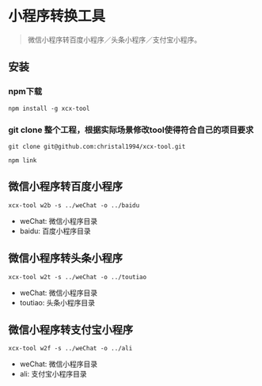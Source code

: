 # 小程序转换工具

>   微信小程序转百度小程序／头条小程序／支付宝小程序。

## 安装
### npm下载
```
npm install -g xcx-tool
```

### git clone 整个工程，根据实际场景修改tool使得符合自己的项目要求
```
git clone git@github.com:christal1994/xcx-tool.git
```

```
npm link
```

## 微信小程序转百度小程序
   ```
   xcx-tool w2b -s ../weChat -o ../baidu
   ```
* weChat: 微信小程序目录
* baidu: 百度小程序目录
   
## 微信小程序转头条小程序
  ```
  xcx-tool w2t -s ../weChat -o ../toutiao
  ```
* weChat: 微信小程序目录
* toutiao: 头条小程序目录   
   
## 微信小程序转支付宝小程序
   ```
   xcx-tool w2f -s ../weChat -o ../ali
   ```
* weChat: 微信小程序目录
* ali: 支付宝小程序目录  